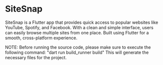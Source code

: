 # SiteSnap
SiteSnap is a Flutter app that provides quick access to popular websites like YouTube, Spotify, and Facebook. With a clean and simple interface, users can easily browse multiple sites from one place. Built using Flutter for a smooth, cross-platform experience.

NOTE:
Before running the source code, please make sure to execute the following command:
"dart run build_runner build"
This will generate the necessary files for the project.
